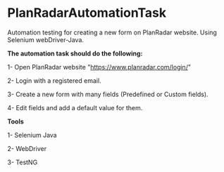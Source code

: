 # PlanRadarAutomationTask
Automation testing for creating a new form on PlanRadar website. Using Selenium webDriver-Java.

**The automation task should do the following:**

1- Open PlanRadar website "https://www.planradar.com/login/"

2- Login with a registered email.

3- Create a new form with many fields (Predefined or Custom fields).

4- Edit fields and add a default value for them.

**Tools**

1- Selenium Java

2- WebDriver

3- TestNG




